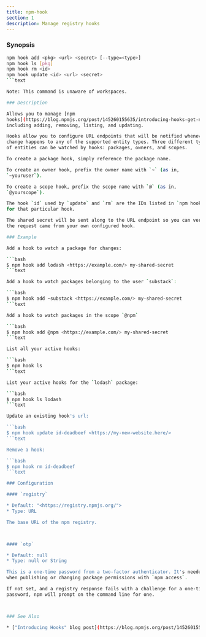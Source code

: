 ```yaml
---
title: npm-hook
section: 1
description: Manage registry hooks
---
```


### Synopsis

```bash
npm hook add <pkg> <url> <secret> [--type=<type>]
npm hook ls [pkg]
npm hook rm <id>
npm hook update <id> <url> <secret>
```text

Note: This command is unaware of workspaces.

### Description

Allows you to manage [npm
hooks](https://blog.npmjs.org/post/145260155635/introducing-hooks-get-notifications-of-npm),
including adding, removing, listing, and updating.

Hooks allow you to configure URL endpoints that will be notified whenever a
change happens to any of the supported entity types. Three different types
of entities can be watched by hooks: packages, owners, and scopes.

To create a package hook, simply reference the package name.

To create an owner hook, prefix the owner name with `~` (as in,
`~youruser`).

To create a scope hook, prefix the scope name with `@` (as in,
`@yourscope`).

The hook `id` used by `update` and `rm` are the IDs listed in `npm hook ls`
for that particular hook.

The shared secret will be sent along to the URL endpoint so you can verify
the request came from your own configured hook.

### Example

Add a hook to watch a package for changes:

```bash
$ npm hook add lodash <https://example.com/> my-shared-secret
```text

Add a hook to watch packages belonging to the user `substack`:

```bash
$ npm hook add ~substack <https://example.com/> my-shared-secret
```text

Add a hook to watch packages in the scope `@npm`

```bash
$ npm hook add @npm <https://example.com/> my-shared-secret
```text

List all your active hooks:

```bash
$ npm hook ls
```text

List your active hooks for the `lodash` package:

```bash
$ npm hook ls lodash
```text

Update an existing hook's url:

```bash
$ npm hook update id-deadbeef <https://my-new-website.here/>
```text

Remove a hook:

```bash
$ npm hook rm id-deadbeef
```text

### Configuration

#### `registry`

* Default: "<https://registry.npmjs.org/">
* Type: URL

The base URL of the npm registry.



#### `otp`

* Default: null
* Type: null or String

This is a one-time password from a two-factor authenticator. It's needed
when publishing or changing package permissions with `npm access`.

If not set, and a registry response fails with a challenge for a one-time
password, npm will prompt on the command line for one.



### See Also

* ["Introducing Hooks" blog post](https://blog.npmjs.org/post/145260155635/introducing-hooks-get-notifications-of-npm)
